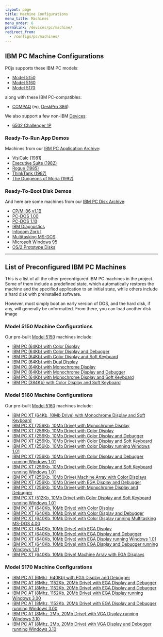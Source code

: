 ```yaml
---
layout: page
title: Machine Configurations
menu_title: Machines
menu_order: 6
permalink: /devices/pc/machine/
redirect_from:
  - /configs/pc/machines/
---
```


IBM PC Machine Configurations
---

PCjs supports these IBM PC models:

* [Model 5150](/devices/pc/machine/#model-5150-machine-configurations)
* [Model 5160](/devices/pc/machine/#model-5160-machine-configurations)
* [Model 5170](/devices/pc/machine/#model-5170-machine-configurations)

along with these IBM PC-compatibles:

* [COMPAQ](/devices/pc/machine/compaq/) (eg, [DeskPro 386](/devices/pc/machine/compaq/deskpro386/))

We also support a few non-IBM [Devices](/devices/):

* [6502 Challenger 1P](/devices/c1p/machine/)

### Ready-To-Run App Demos

Machines from our [IBM PC Application Archive](/apps/pc/):

* [VisiCalc (1981)](/apps/pc/1981/visicalc/)
* [Executive Suite (1982)](/apps/pc/1982/esuite/)
* [Rogue (1985)](/apps/pc/1985/rogue/)
* [ThinkTank (1987)](/apps/pc/1987/thinktank/)
* [The Dungeons of Moria (1992)](/apps/pc/1992/moria/)

### Ready-To-Boot Disk Demos

And here are some machines from our [IBM PC Disk Archive](/disks/pc/):

* [CP/M-86 v1.1B](/disks/pc/cpm/1.1b/)
* [PC-DOS 1.00](/disks/pc/dos/ibm/1.00/)
* [PC-DOS 1.10](/disks/pc/dos/ibm/1.10/)
* [IBM Diagnostics](/disks/pc/diags/ibm/2.20/)
* [Infocom Zork I](/disks/pc/games/infocom/zork1/)
* [Multitasking MS-DOS](/disks/pc/dos/microsoft/4.0M/)
* [Microsoft Windows 95](/disks/pc/windows/win95/4.00.950/)
* [OS/2 Prototype Disks](/disks/pc/os2/misc/)

---

List of Preconfigured IBM PC Machines
---

This is a list of all the other preconfigured IBM PC machines in the project.  Some of them include
a predefined state, which automatically restores the machine and the specified application to an initial
state, while others include a hard disk with preinstalled software.

However, most simply boot an early version of DOS, and the hard disk, if any, will generally be unformatted.
From there, you can load another disk image  

### Model 5150 Machine Configurations

Our pre-built [Model 5150](/devices/pc/machine/5150/) machines include:

* [IBM PC (64Kb) with Color Display](/devices/pc/machine/5150/cga/64kb/donkey/)
* [IBM PC (64Kb) with Color Display and Debugger](/devices/pc/machine/5150/cga/64kb/donkey/debugger/)
* [IBM PC (64Kb) with Color Display and Soft Keyboard](/devices/pc/machine/5150/cga/64kb/softkbd/)
* [IBM PC (64Kb) with Dual Display](/devices/pc/machine/5150/dual/64kb/)
* [IBM PC (64Kb) with Monochrome Display](/devices/pc/machine/5150/mda/64kb/)
* [IBM PC (64Kb) with Monochrome Display and Debugger](/devices/pc/machine/5150/mda/64kb/debugger/)
* [IBM PC (64Kb) with Monochrome Display and Soft Keyboard](/devices/pc/machine/5150/mda/64kb/softkbd/)
* [IBM PC (384Kb) with Color Display and Soft Keyboard](/devices/pc/machine/5150/cga/384kb/softkbd/)

### Model 5160 Machine Configurations

Our pre-built [Model 5160](/devices/pc/machine/5160/) machines include:

* [IBM PC XT (64Kb, 10Mb Drive) with Monochrome Display and Soft Keyboard](/devices/pc/machine/5160/mda/64kb/softkbd/)
* [IBM PC XT (256Kb, 10Mb Drive) with Monochrome Display](/devices/pc/machine/5160/mda/256kb/)
* [IBM PC XT (256Kb, 10Mb Drive) with Color Display](/devices/pc/machine/5160/cga/256kb/demo/)
* [IBM PC XT (256Kb, 10Mb Drive) with Color Display and Debugger](/devices/pc/machine/5160/cga/256kb/demo/debugger/)
* [IBM PC XT (256Kb, 10Mb Drive) with Color Display and Soft Keyboard](/devices/pc/machine/5160/cga/256kb/softkbd/)
* [IBM PC XT (256Kb, 10Mb Drive) with Color Display running Windows 1.01](/devices/pc/machine/5160/cga/256kb/win101/)
* [IBM PC XT (256Kb, 10Mb Drive) with Color Display and Debugger running Windows 1.01](/devices/pc/machine/5160/cga/256kb/win101/debugger/)
* [IBM PC XT (256Kb, 10Mb Drive) with Color Display and Soft Keyboard running Windows 1.01](/devices/pc/machine/5160/cga/256kb/win101/softkbd/)
* [IBM PC XT (256Kb, 10Mb Drive) Machine Array with Color Displays](/devices/pc/machine/5160/cga/256kb/array/)
* [IBM PC XT (256Kb, 10Mb Drive) with EGA Display and Debugger](/devices/pc/machine/5160/ega/256kb/debugger/)
* [IBM PC XT (256Kb, 10Mb Drive) with Monochrome Display and Debugger](/devices/pc/machine/5160/mda/256kb/debugger/)
* [IBM PC XT (512Kb, 10Mb Drive) with Color Display and Soft Keyboard running Windows 1.01](/devices/pc/machine/5160/cga/512kb/win101/softkbd/)
* [IBM PC XT (640Kb, 10Mb Drive) with Color Display](/devices/pc/machine/5160/cga/640kb/)
* [IBM PC XT (640Kb, 10Mb Drive) with Color Display and Debugger](/devices/pc/machine/5160/cga/640kb/debugger/)
* [IBM PC XT (640Kb, 10Mb Drive) with Color Display running Multitasking MS-DOS 4.00](/devices/pc/machine/5160/cga/640kb/dos400m/)
* [IBM PC XT (640Kb, 10Mb Drive) with EGA Display](/devices/pc/machine/5160/ega/640kb/)
* [IBM PC XT (640Kb, 10Mb Drive) with EGA Display and Debugger](/devices/pc/machine/5160/ega/640kb/debugger/)
* [IBM PC XT (640Kb, 10Mb Drive) with EGA Display running Windows 1.01](/devices/pc/machine/5160/ega/640kb/win101/)
* [IBM PC XT (640Kb, 10Mb Drive) with EGA Display and Debugger running Windows 1.01](/devices/pc/machine/5160/ega/640kb/win101/debugger/)
* [IBM PC XT (640Kb, 10Mb Drive) Machine Array with EGA Displays](/devices/pc/machine/5160/ega/640kb/array/)

### Model 5170 Machine Configurations

* [IBM PC AT (6Mhz, 640Kb) with EGA Display and Debugger](/devices/pc/machine/5170/ega/640kb/rev1/debugger/)
* [IBM PC AT (6Mhz, 1152Kb, 20Mb Drive) with EGA Display and Debugger](/devices/pc/machine/5170/ega/1152kb/rev1/debugger/)
* [IBM PC AT (8Mhz, 1152Kb, 20Mb Drive) with EGA Display and Debugger](/devices/pc/machine/5170/ega/1152kb/rev3/debugger/)
* [IBM PC AT (8Mhz, 1152Kb, 20Mb Drive) with EGA Display running Windows 3.00](/devices/pc/machine/5170/ega/1152kb/win300/)
* [IBM PC AT (8Mhz, 1152Kb, 20Mb Drive) with EGA Display and Debugger running Windows 3.00](/devices/pc/machine/5170/ega/1152kb/win300/)
* [IBM PC AT (8Mhz, 2Mb, 20Mb Drive) with VGA Display running Windows 3.10](/devices/pc/machine/5170/vga/2048kb/win310/)
* [IBM PC AT (8Mhz, 2Mb, 20Mb Drive) with VGA Display and Debugger running Windows 3.10](/devices/pc/machine/5170/vga/2048kb/win310/debugger/)
